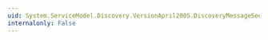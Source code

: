 ```yaml
---
uid: System.ServiceModel.Discovery.VersionApril2005.DiscoveryMessageSequenceApril2005.WriteXml(System.Xml.XmlWriter)
internalonly: False
---
```

